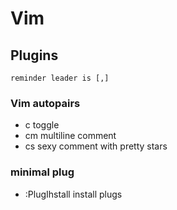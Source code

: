 # Vim
## Plugins
`reminder leader is [,]`
### Vim autopairs
- <leader>c<space> toggle
- <leader>cm multiline comment
- <leader>cs sexy comment with pretty stars
### minimal plug
- :PlugIhstall install plugs
